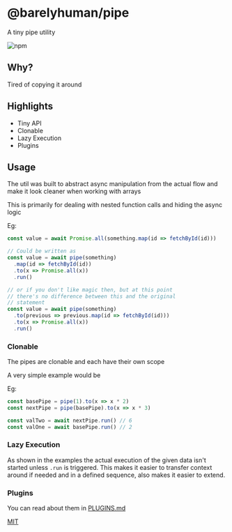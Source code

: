 # @barelyhuman/pipe

A tiny pipe utility

![npm](https://img.shields.io/npm/v/@barelyhuman/pipe?colorA=black&colorB=black&logoColor=black)

## Why?

Tired of copying it around

## Highlights

- Tiny API
- Clonable
- Lazy Execution
- Plugins

## Usage

The util was built to abstract async manipulation from the actual flow and make
it look cleaner when working with arrays

This is primarily for dealing with nested function calls and hiding the async
logic

Eg:

```js
const value = await Promise.all(something.map(id => fetchById(id)))

// Could be written as
const value = await pipe(something)
  .map(id => fetchById(id))
  .to(x => Promise.all(x))
  .run()

// or if you don't like magic then, but at this point
// there's no difference between this and the original
// statement
const value = await pipe(something)
  .to(previous => previous.map(id => fetchById(id)))
  .to(x => Promise.all(x))
  .run()
```

### Clonable

The pipes are clonable and each have their own scope

A very simple example would be

Eg:

```js
const basePipe = pipe(1).to(x => x * 2)
const nextPipe = pipe(basePipe).to(x => x * 3)

const valTwo = await nextPipe.run() // 6
const valOne = await basePipe.run() // 2
```

### Lazy Execution

As shown in the examples the actual execution of the given data isn't started
unless `.run` is triggered. This makes it easier to transfer context around if
needed and in a defined sequence, also makes it easier to extend.

### Plugins

You can read about them in [PLUGINS.md](PLUGINS.md)

[MIT](/LICENSE)
